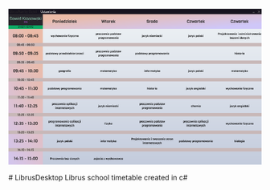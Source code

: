 <p align="center">
    <img src="/other/librusdesktop.png">
</p>
# LibrusDesktop
Librus school timetable created in c#

